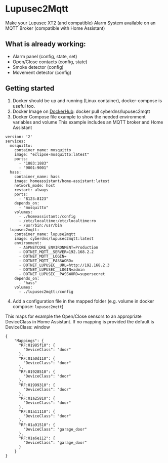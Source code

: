 # Lupusec2Mqtt

Make your Lupusec XT2 (and compatible) Alarm System available on an MQTT Broker (compatible with Home Assistant)

## What is already working:

- Alarm panel (config, state, set)
- Open/Close contacts (config, state)
- Smoke detector (config)
- Movement detector (config)

## Getting started

1. Docker should be up and running (Linux container), docker-compose is useful too.
2. Docker Image on [DockerHub](https://hub.docker.com/r/cyberdns/lupusec2mqtt): docker pull cyberdns/lupusec2mqtt 
3. Docker Compose file example to show the needed environment variables and volume
This example includes an MQTT broker and Home Assistant

```
version: '2'
services:
  mosquitto:
    container_name: mosquitto
    image: "eclipse-mosquitto:latest"
    ports:
      - "1883:1883"
      - "9001:9001"
  hass:
    container_name: hass
    image: homeassistant/home-assistant:latest
    network_mode: host
    restart: always
    ports: 
      - "8123:8123"
    depends_on:
      - "mosquitto"
    volumes:
      - ./homeassistant:/config
      - /etc/localtime:/etc/localtime:ro
      - /usr/bin:/usr/bin
  lupusec2mqtt:
    container_name: lupuse2mqtt
    image: cyberdns/lupusec2mqtt:latest
    environment:
      - ASPNETCORE_ENVIRONMENT=Production
      - DOTNET_MQTT__SERVER=192.168.2.2
      - DOTNET_MQTT__LOGIN=
      - DOTNET_MQTT__PASSWORD=
      - DOTNET_LUPUSEC__URL=http://192.168.2.3
      - DOTNET_LUPUSEC__LOGIN=admin
      - DOTNET_LUPUSEC__PASSWORD=supersecret   
    depends_on:
      - "hass"        
    volumes:
      - ./lupusec2mqtt:/config
```
4. Add a configuration file in the mapped folder (e.g. volume in docker compose: `lupusec2mqtt`)

This maps for example the Open/Close sensors to an appropriate DeviceClass in Home Assistant.
If no mapping is provided the default is DeviceClass: window
```
{
    "Mappings": {
      "RF:01985f10": {
        "DeviceClass": "door"
      },
      "RF:01a0d110": {
        "DeviceClass": "door"
      },
      "RF:01928510": {
        "DeviceClass": "door"
      },
      "RF:01999310": {
        "DeviceClass": "door"
      },
      "RF:01a25810": {
        "DeviceClass": "door"
      },
      "RF:01a11110": {
        "DeviceClass": "door"
      },
      "RF:01a91510": {
        "DeviceClass": "garage_door"
      },
      "RF:01a6e112": {
        "DeviceClass": "garage_door"
      }
    }
}
```



